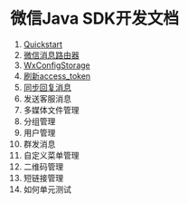# 微信Java SDK开发文档

1. [Quickstart](https://github.com/chanjarster/weixin-java-tools/wiki/Quickstart)
1. [微信消息路由器](https://github.com/chanjarster/weixin-java-tools/wiki/微信消息路由器)
2. [WxConfigStorage](https://github.com/chanjarster/weixin-java-tools/wiki/WxConfigStorage)
1. [刷新access_token](https://github.com/chanjarster/weixin-java-tools/wiki/刷新access_token)
1. [同步回复消息](https://github.com/chanjarster/weixin-java-tools/wiki/同步回复消息)
1. 发送客服消息
1. 多媒体文件管理
1. 分组管理
1. 用户管理
1. 群发消息
1. 自定义菜单管理
1. 二维码管理
1. 短链接管理
1. 如何单元测试
